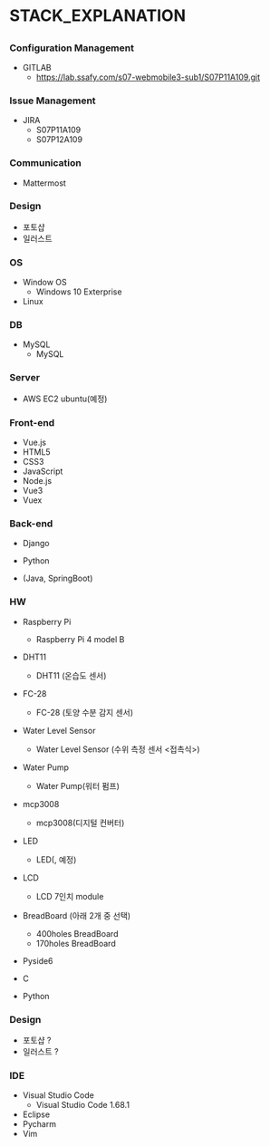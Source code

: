 # STACK_EXPLANATION

## 

### Configuration Management

- GITLAB
  - https://lab.ssafy.com/s07-webmobile3-sub1/S07P11A109.git



### Issue Management

- JIRA
  - S07P11A109
  - S07P12A109


### Communication

- Mattermost



### Design

- 포토샵
- 일러스트



### OS

- Window OS
  - Windows 10 Exterprise
- Linux



### DB

- MySQL
  - MySQL



### Server

- AWS EC2 ubuntu(예정)



### Front-end

- Vue.js
- HTML5
- CSS3
- JavaScript
- Node.js
- Vue3
- Vuex



### Back-end

- Django

- Python
- (Java, SpringBoot)

### HW

- Raspberry Pi
  - Raspberry Pi 4 model B

- DHT11
  - DHT11 (온습도 센서)
- FC-28
  - FC-28 (토양 수분 감지 센서)
- Water Level Sensor
  - Water Level Sensor (수위 측정 센서 <접촉식>)
- Water Pump
  - Water Pump(워터 펌프)
- mcp3008
  - mcp3008(디지털 컨버터)
- LED
  - LED(<RED>, <Blue> 예정)
- LCD
  - LCD 7인치 module
- BreadBoard (아래 2개 중 선택)
  - 400holes BreadBoard
  - 170holes BreadBoard
-  Pyside6
-  C
-  Python



### Design

- 포토샵 ?
- 일러스트 ?



### IDE

- Visual Studio Code
  - Visual Studio Code 1.68.1
- Eclipse
- Pycharm
- Vim



